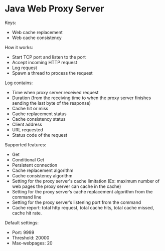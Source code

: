 # Java Web Proxy Server

Keys:
* Web cache replacement
* Web cache consistency

How it works:
* Start TCP port and listen to the port
* Accept incoming HTTP request
* Log request
* Spawn a thread to process the request

Log contains:
* Time when proxy server received request
* Duration (from the receiving time to when the proxy server finishes sending the last byte of the response)
* Cache hit or miss
* Cache replacement status
* Cache consistency status
* Client address
* URL requested
* Status code of the request

Supported features:
* Get
* Conditional Get
* Persistent connection
* Cache replacement algorithm
* Cache consistency algorithm
* Setting for the proxy server's cache limitation (Ex: maximum number of web pages the proxy server can cache in the cache)
* Setting for the proxy server’s cache replacement algorithm from the command line
* Setting for the proxy server’s listening port from the command
* Cache report: total http request, total cache hits, total cache missed, cache hit rate.

Default settings:
* Port: 9999
* Threshold: 20000
* Max-webpages: 20

